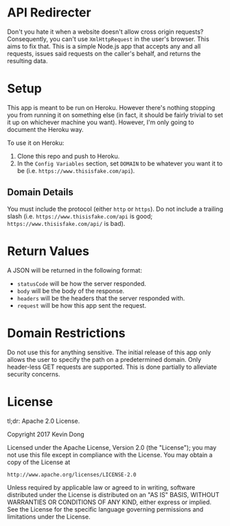 # API Redirecter

Don't you hate it when a website doesn't allow cross origin requests? Consequently, you can't use `XmlHttpRequest` in the user's browser. This aims to fix that. This is a simple Node.js app that accepts any and all requests, issues said requests on the caller's behalf, and returns the resulting data. 

# Setup

This app is meant to be run on Heroku. However there's nothing stopping you from running it on something else (in fact, it should be fairly trivial to set it up on whichever machine you want). However, I'm only going to document the Heroku way. 

To use it on Heroku: 

1. Clone this repo and push to Heroku.
2. In the `Config Variables` section, set `DOMAIN` to be whatever you want it to be (i.e. `https://www.thisisfake.com/api`).

## Domain Details

You must include the protocol (either `http` or `https`). Do not include a trailing slash (i.e. `https://www.thisisfake.com/api` is good; `https://www.thisisfake.com/api/` is bad).

# Return Values

A JSON will be returned in the following format:

* `statusCode` will be how the server responded.
* `body` will be the body of the response.
* `headers` will be the headers that the server responded with.
* `request` will be how this app sent the request. 

# Domain Restrictions

Do not use this for anything sensitive. The initial release of this app only allows the user to specify the path on a predetermined domain. Only header-less GET requests are supported. This is done partially to alleviate security concerns. 

# License

tl;dr: Apache 2.0 License. 

Copyright 2017 Kevin Dong

Licensed under the Apache License, Version 2.0 (the "License");
you may not use this file except in compliance with the License.
You may obtain a copy of the License at

    http://www.apache.org/licenses/LICENSE-2.0

Unless required by applicable law or agreed to in writing, software
distributed under the License is distributed on an "AS IS" BASIS,
WITHOUT WARRANTIES OR CONDITIONS OF ANY KIND, either express or implied.
See the License for the specific language governing permissions and
limitations under the License.